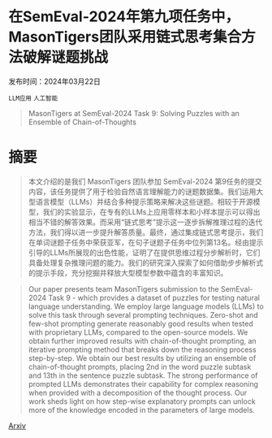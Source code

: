 # 在SemEval-2024年第九项任务中，MasonTigers团队采用链式思考集合方法破解谜题挑战

发布时间：2024年03月22日

`LLM应用` `人工智能`

> MasonTigers at SemEval-2024 Task 9: Solving Puzzles with an Ensemble of Chain-of-Thoughts

# 摘要

> 本文介绍的是我们 MasonTigers 团队参加 SemEval-2024 第9任务的提交内容，该任务提供了用于检验自然语言理解能力的谜题数据集。我们运用大型语言模型（LLMs）并结合多种提示策略来解决这些谜题。相较于开源模型，我们的实验显示，在专有的LLMs上应用零样本和小样本提示可以得出相当不错的解答效果。而采用“链式思考”提示这一逐步拆解推理过程的迭代方法，我们得以进一步提升解答质量。最终，通过集成链式思考提示，我们在单词谜题子任务中荣获亚军，在句子谜题子任务中位列第13名。经由提示引导的LLMs所展现的出色性能，证明了在提供思维过程分步解析时，它们具备处理复杂推理问题的能力。我们的研究深入探索了如何借助步步解析式的提示手段，充分挖掘并释放大型模型参数中蕴含的丰富知识。

> Our paper presents team MasonTigers submission to the SemEval-2024 Task 9 - which provides a dataset of puzzles for testing natural language understanding. We employ large language models (LLMs) to solve this task through several prompting techniques. Zero-shot and few-shot prompting generate reasonably good results when tested with proprietary LLMs, compared to the open-source models. We obtain further improved results with chain-of-thought prompting, an iterative prompting method that breaks down the reasoning process step-by-step. We obtain our best results by utilizing an ensemble of chain-of-thought prompts, placing 2nd in the word puzzle subtask and 13th in the sentence puzzle subtask. The strong performance of prompted LLMs demonstrates their capability for complex reasoning when provided with a decomposition of the thought process. Our work sheds light on how step-wise explanatory prompts can unlock more of the knowledge encoded in the parameters of large models.

[Arxiv](https://arxiv.org/abs/2403.14982)